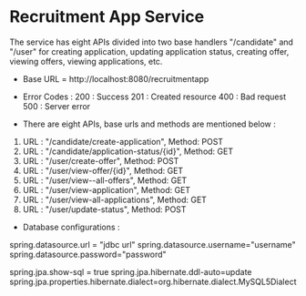 # Recruitment App Service

The service has eight APIs divided into two base handlers "/candidate" and "/user" for creating application, updating application status, creating offer, viewing offers, viewing applications, etc.

* Base URL = http://localhost:8080/recruitmentapp
* Error Codes :
		200 : Success
		201 : Created resource
		400 : Bad request
		500 : Server error

* There are eight APIs, base urls and methods are mentioned below :
1. URL : "/candidate/create-application", Method: POST
2. URL : "/candidate/application-status/{id}", Method: GET
3. URL : "/user/create-offer", Method: POST
4. URL : "/user/view-offer/{id}", Method: GET
5. URL : "/user/view--all-offers", Method: GET
6. URL : "/user/view-application", Method: GET
7. URL : "/user/view-all-applications", Method: GET
8. URL : "/user/update-status", Method: POST

* Database configurations :

spring.datasource.url = "jdbc url"
spring.datasource.username="username"
spring.datasource.password="password"

spring.jpa.show-sql = true
spring.jpa.hibernate.ddl-auto=update
spring.jpa.properties.hibernate.dialect=org.hibernate.dialect.MySQL5Dialect


